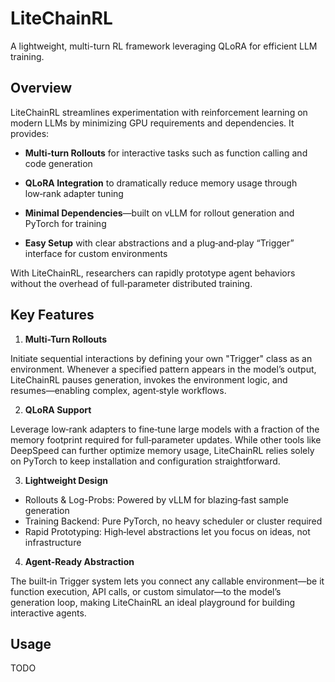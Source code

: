 # LiteChainRL

A lightweight, multi-turn RL framework leveraging QLoRA for efficient LLM training.

## Overview

LiteChainRL streamlines experimentation with reinforcement learning on modern LLMs by minimizing GPU requirements and dependencies. It provides:

- **Multi‑turn Rollouts** for interactive tasks such as function calling and code generation

- **QLoRA Integration** to dramatically reduce memory usage through low‑rank adapter tuning

- **Minimal Dependencies**—built on vLLM for rollout generation and PyTorch for training

- **Easy Setup** with clear abstractions and a plug‑and‑play “Trigger” interface for custom environments

With LiteChainRL, researchers can rapidly prototype agent behaviors without the overhead of full‑parameter distributed training.

## Key Features

1. **Multi-Turn Rollouts**

Initiate sequential interactions by defining your own "Trigger" class as an environment. Whenever a specified pattern appears in the model’s output, LiteChainRL pauses generation, invokes the environment logic, and resumes—enabling complex, agent‑style workflows.

2. **QLoRA Support**

Leverage low‑rank adapters to fine‑tune large models with a fraction of the memory footprint required for full‑parameter updates. While other tools like DeepSpeed can further optimize memory usage, LiteChainRL relies solely on PyTorch to keep installation and configuration straightforward.

3. **Lightweight Design**

- Rollouts & Log-Probs: Powered by vLLM for blazing‑fast sample generation
- Training Backend: Pure PyTorch, no heavy scheduler or cluster required
- Rapid Prototyping: High‑level abstractions let you focus on ideas, not infrastructure

4. **Agent-Ready Abstraction**

The built‑in Trigger system lets you connect any callable environment—be it function execution, API calls, or custom simulator—to the model’s generation loop, making LiteChainRL an ideal playground for building interactive agents.

## Usage

TODO